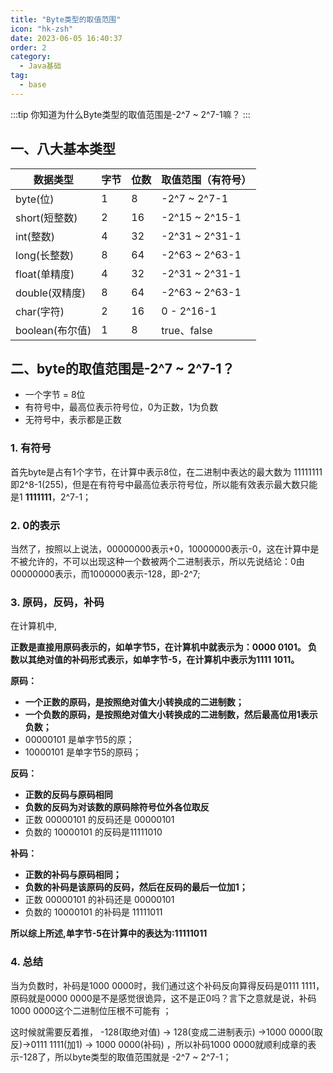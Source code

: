 ```yaml
---
title: "Byte类型的取值范围"
icon: "hk-zsh"
date: 2023-06-05 16:40:37
order: 2
category:
  - Java基础
tag:
  - base
---
```

:::tip
你知道为什么Byte类型的取值范围是-2^7 ~ 2^7-1嘛？
:::
<!-- more -->
## 一、八大基本类型

| 数据类型        | 字节 | 位数 | 取值范围（有符号） |
| --------------- | ---- | ---- | ------------------ |
| byte(位)        | 1    | 8    | -2^7 ~ 2^7-1       |
| short(短整数)   | 2    | 16   | -2^15 ~ 2^15-1     |
| int(整数)       | 4    | 32   | -2^31 ~ 2^31-1     |
| long(长整数)    | 8    | 64   | -2^63 ~ 2^63-1     |
| float(单精度)   | 4    | 32   | -2^31 ~ 2^31-1     |
| double(双精度)  | 8    | 64   | -2^63 ~ 2^63-1     |
| char(字符)      | 2    | 16   | 0 - 2^16-1         |
| boolean(布尔值) | 1    | 8    | true、false        |

## 二、byte的取值范围是-2^7 ~ 2^7-1？

- 一个字节 = 8位
- 有符号中，最高位表示符号位，0为正数，1为负数
- 无符号中，表示都是正数

### 1.  有符号

首先byte是占有1个字节，在计算中表示8位，在二进制中表达的最大数为 11111111即2^8-1(255)，但是在有符号中最高位表示符号位，所以能有效表示最大数只能是1 **1111111**，2^7-1；

### 2.  0的表示

当然了，按照以上说法，00000000表示+0，10000000表示-0，这在计算中是不被允许的，不可以出现这种一个数被两个二进制表示，所以先说结论：0由00000000表示，而1000000表示-128，即-2^7;

### 3. 原码，反码，补码

在计算机中,

**正数是直接用原码表示的，如单字节5，在计算机中就表示为：0000 0101。
负数以其绝对值的补码形式表示，如单字节-5，在计算机中表示为1111 1011。**

**原码：**

- **一个正数的原码，是按照绝对值大小转换成的二进制数；**
- **一个负数的原码，是按照绝对值大小转换成的二进制数，然后最高位用1表示负数；**
- 00000101 是单字节5的原；
- 10000101 是单字节5的原码；

**反码：**

- **正数的反码与原码相同**
- **负数的反码为对该数的原码除符号位外各位取反**
- 正数 00000101 的反码还是 00000101
- 负数的 10000101 的反码是11111010

**补码：**

- **正数的补码与原码相同；**
- **负数的补码是该原码的反码，然后在反码的最后一位加1；**
- 正数 00000101 的补码还是 00000101
- 负数的 10000101 的补码是 11111011

**所以综上所述,单字节-5在计算中的表达为:11111011**

### 4. 总结

当为负数时，补码是1000 0000时，我们通过这个补码反向算得反码是0111 1111，原码就是0000 0000是不是感觉很诡异，这不是正0吗？言下之意就是说，补码1000 0000这个二进制位压根不可能有 ；

这时候就需要反着推， -128(取绝对值) -> 128(变成二进制表示) ->1000 0000(取反)->0111 1111(加1) -> 1000 0000(补码) ，所以补码1000 0000就顺利成章的表示-128了，所以byte类型的取值范围就是   -2^7 ~ 2^7-1；





 













